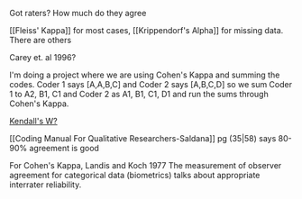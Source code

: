Got raters? How much do they agree

[[Fleiss' Kappa]] for most cases, [[Krippendorf's Alpha]] for missing data. There are others

Carey et. al 1996?

I'm doing a project where we are using Cohen's Kappa and summing the codes. Coder 1 says \[A,A,B,C\] and Coder 2 says \[A,B,C,D\] so we sum Coder 1 to A2, B1, C1 and Coder 2 as A1, B1, C1, D1 and run the sums through Cohen's Kappa. 

[Kendall's W?](https://en.wikipedia.org/wiki/Kendall%27s_W)

[[Coding Manual For Qualitative Researchers-Saldana]] pg (35|58) says 80-90\% agreement is good

For Cohen's Kappa, Landis and Koch 1977 The measurement of observer agreement for categorical data (biometrics) talks about appropriate interrater reliability.